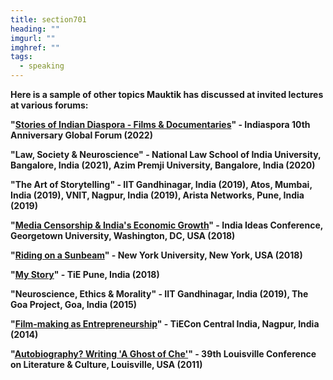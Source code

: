 ```yaml
---
title: section701
heading: ""
imgurl: ""
imghref: ""
tags:
  - speaking
---
```

**Here is a sample of other topics Mauktik has discussed at invited lectures at various forums:**

**"﻿[Stories of Indian Diaspora - Films & Documentaries](https://indiaspora.org/event/san-jose-forum-tenth-year-anniversary/)" - Indiaspora 10th Anniversary  Global Forum (2022)**

**"Law, Society & Neuroscience" - National Law School of India University, Bangalore, India (2021), Azim Premji University, Bangalore, India  (2020)**

**"The Art of Storytelling" - IIT Gandhinagar, India (2019), Atos, Mumbai, India (2019), VNIT, Nagpur, India (2019), Arista Networks, Pune, India (2019)**

**"[Media Censorship & India's Economic Growth](https://india.georgetown.edu/events/film-screening-riding-on-a-sunbeam)" - India Ideas Conference, Georgetown University, Washington, DC, USA (2018)**

**"[Riding on a Sunbeam](https://southasianyu.org/event/riding-sunbeam-film-screening-discussion-mauktik-kulkarni/)" - New York University, New York, USA (2018)**

**"[My Story](https://hub.tie.org/e/tiepune22ndmarch2018)" - TiE Pune, India (2018)**

**"Neuroscience, Ethics & Morality" - IIT Gandhinagar, India (2019), The Goa Project, Goa, India (2015)**

**"[Film-making as Entrepreneurship](http://tiecon2014.doattend.com/)" - TiECon Central India, Nagpur, India (2014)**

**"[Autobiography? Writing 'A Ghost of Che'](http://www.academia.edu/34601867/_Before_the_Rashomon_Effect_Masnata_Francesca_da_Rimini_and_the_Dawn_of_Postmodernism._)" - 39th Louisville Conference on Literature & Culture, Louisville, USA (2011)**